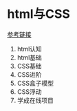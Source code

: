 # html与CSS

[参考链接](https://www.bilibili.com/video/BV1Kg411T7t9)

1. html认知
2. html基础
3. CSS基础
4. CSS进阶
5. CSS盒子模型
6. CSS浮动
7. 学成在线项目
